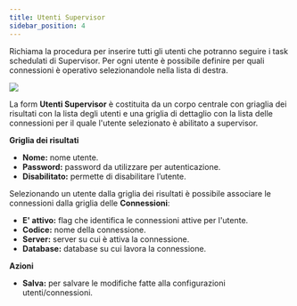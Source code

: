 ```yaml
---
title: Utenti Supervisor
sidebar_position: 4
---
```


Richiama la procedura per inserire tutti gli utenti che potranno seguire i task schedulati di Supervisor.
Per ogni utente è possibile definire per quali connessioni è operativo selezionandole nella lista di destra.

![](/img/home/connections/supervisor-users1.png)

La form **Utenti Supervisor** è costituita da un corpo centrale con griaglia dei risultati con la lista degli utenti e una griglia di dettaglio con la lista delle connessioni per il quale l'utente selezionato è abilitato a supervisor.

**Griglia dei risultati**
* **Nome:** nome utente.
* **Password:** password da utilizzare per autenticazione.
* **Disabilitato:** permette di disabilitare l’utente.

Selezionando un utente dalla griglia dei risultati è possibile associare le connessioni dalla griglia delle **Connessioni**:
* **E' attivo:** flag che identifica le connessioni attive per l'utente.
* **Codice:** nome della connessione.
* **Server:** server su cui è attiva la connessione.
* **Database:** database su cui lavora la connessione.

**Azioni**
* **Salva:** per salvare le modifiche fatte alla configurazioni utenti/connessioni.
